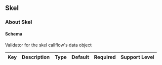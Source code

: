 ## Skel

### About Skel

#### Schema

Validator for the skel callflow's data object



Key | Description | Type | Default | Required | Support Level
--- | ----------- | ---- | ------- | -------- | -------------



